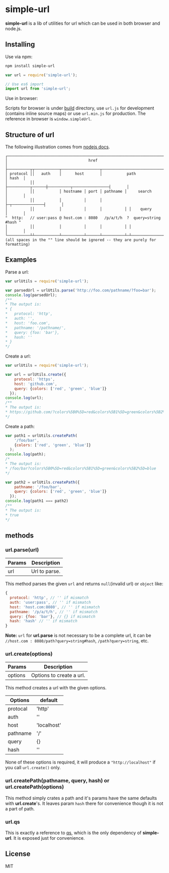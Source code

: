 # simple-url
**simple-url** is a lib of utilities for url which can be used in both browser and node.js.

## Installing
Use via npm:
```bash
npm install simple-url
```
```javascript
var url = require('simple-url');

// Use es6 import
import url from 'simple-url';
```
Use in browser:

Scripts for browser is under [build](https://github.com/Jimmy-YMJ/simple-url/tree/master/build) directory, use `url.js` for development (contains inline source maps) or use `url.min.js` for production. The reference in browser is `window.simpleUrl`.

## Structure of url
The following illustration comes from [nodejs docs](https://nodejs.org/api/url.html).
```
┌─────────────────────────────────────────────────────────────────────────────┐
│                                    href                                     │
├──────────┬┬───────────┬─────────────────┬───────────────────────────┬───────┤
│ protocol ││   auth    │      host       │           path            │ hash  │
│          ││           ├──────────┬──────┼──────────┬────────────────┤       │
│          ││           │ hostname │ port │ pathname │     search     │       │
│          ││           │          │      │          ├─┬──────────────┤       │
│          ││           │          │      │          │ │    query     │       │
"  http:   // user:pass @ host.com : 8080   /p/a/t/h  ?  query=string   #hash "
│          ││           │          │      │          │ │              │       │
└──────────┴┴───────────┴──────────┴──────┴──────────┴─┴──────────────┴───────┘
(all spaces in the "" line should be ignored -- they are purely for formatting)
```

## Examples

Parse a url:
```javascript
var urlUtils = require('simple-url');

var parsedUrl = urlUtils.parse('http://foo.com/pathname/?foo=bar');
console.log(parsedUrl);
/**
* The output is:
* {
*   protocol: 'http',
*   auth: '',
*   host: 'foo.com',
*   pathname: '/pathname/',
*   query: {foo: 'bar'},
*   hash: ''
* }
*/
```

Create a url:
```javascript
var urlUtils = require('simple-url');

var url = urlUtils.create({
    protocol: 'https',
    host: 'github.com',
    query: {colors: ['red', 'green', 'blue']}
  });
console.log(url);
/**
* The output is:
* https://github.com/?colors%5B0%5D=red&colors%5B1%5D=green&colors%5B2%5D=blue
*/
```

Create a path:
```javascript
var path1 = urlUtils.createPath(
    '/foo/bar',
    {colors: ['red', 'green', 'blue']}
  );
console.log(path);
/*
* The output is:
* /foo/bar?colors%5B0%5D=red&colors%5B1%5D=green&colors%5B2%5D=blue
*/

var path2 = urlUtils.createPath({
    pathname: '/foo/bar',
    query: {colors: ['red', 'green', 'blue']}
  });
console.log(path1 === path2)
/**
* The output is:
* true
*/
```

## methods
### url.parse(url)

| **Params** | **Description** |
| --- | --- |
| url |  Url to parse. |

This method parses the given `url` and returns `null`(invalid url) or `object` like:
```javascript
{
  protocol: 'http', // '' if mismatch
  auth: 'user:pass', // '' if mismatch
  host: 'host.com:8080', // '' if mismatch
  pathname: '/p/a/t/h', // '' if mismatch
  query: {foo: 'bar'}, // {} if mismatch
  hash: 'hash' // '' if mismatch
}
```
__Note:__ `url` for **url.parse** is not necessary to be a complete url, it can be `//host.com : 8080/path?query=string#hash`, `/path?query=string`, etc.

### url.create(options)

| **Params** | **Description** |
| --- | --- |
| options |  Options to create a url. |

This method creates a url with the given options.

| **Options** | **default** |
| --- | --- |
| protocal |  'http' |
| auth | '' |
| host |  'localhost' |
| pathname |  '/' |
| query |  {} |
| hash |  '' |

None of these options is required, it will produce a `"http://localhost"` if you call `url.create()` only.

### url.createPath(pathname, query, hash) or url.createPath(options)

This method simply crates a path and it's params have the same defaults with **url.create**'s. It leaves param `hash` there for convenience though it is not a part of path.

### url.qs

This is exactly a reference to [qs](https://github.com/ljharb/qs), which is the only dependency of **simple-url**. It is exposed just for convenience.

## License
MIT
